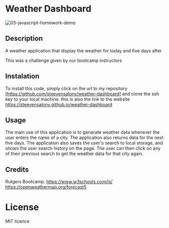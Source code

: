 # Weather Dashboard

![03-javascript-homework-demo](https://user-images.githubusercontent.com/108702715/213046736-f549a639-a8d5-478b-9d0d-680398a489b4.png)

## Description

A weather application that display the weather for today and five days after

This was a challenge given by our bootcamp instructors

## Instalation

To install this code, simply click on the url to my repository [https://github.com/steevensalony/weather-dashboard] and clone the ssh key to your local machine. 
this is also the link to the website https://steevensalony.github.io/weather-dashboard

## Usage

The main use of this application is to generate weather data whenever the user enters the name of a city. The application also returns data for the next five days. The application also saves the user's search to local storage, and shows the user search history on the page. The user can then click on any of their previous search to get the weather data for that city again.

## Credits

Rutgers Bootcamp.
https://www.w3schools.com/js/
https://openweathermap.org/forecast5

# License

MIT licence
